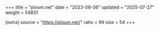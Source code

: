 +++
title = "ploum.net"
date = "2023-08-06"
updated = "2025-07-27"
weight = 54831

[extra]
source = "https://ploum.net/"
ratio = 99
size = 54
+++
